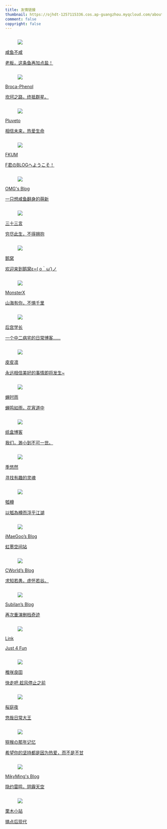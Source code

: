 ```yaml
---
title: 友情链接
thumbnail: https://ojhdt-1257115336.cos.ap-guangzhou.myqcloud.com/about/day.jpg
comment: false
copyright: false
---
```

<div class="column is-full">
	<div class="card">
    <div class="card-content">
			<a href="https://lcblog.cn/" target="_blank">
        <div class="media">
          <div class="media-left">
            <figure class="image is-48x48">
            <img src="https://ojhdt-1257115336.cos.ap-guangzhou.myqcloud.com/lingc.jpg">
            </figure>
          </div>
          <div class="media-content">
            <p class="title is-4 has-link-black-ter">咸鱼不咸</p>
            <p class="subtitle has-text-grey is-size-6 is-uppercase">老板，这条鱼再加点盐！</p>
          </div>
        </div>
			</a>
    </div>
  </div>
</div>
<div class="column is-full">
	<div class="card">
    <div class="card-content">
			<a href="https://phenol-phthalein.info/" target="_blank">
        <div class="media">
          <div class="media-left">
            <figure class="image is-48x48">
            <img src="https://zui.moe/avatar/263c74b189be4c07afcf667400266bf6?s=400">
            </figure>
          </div>
          <div class="media-content">
            <p class="title is-4 has-link-black-ter">Broca-Phenol</p>
            <p class="subtitle has-text-grey is-size-6 is-uppercase">坎坷之路，终抵群星。</p>
          </div>
        </div>
			</a>
    </div>
  </div>
</div>
<div class="column is-full">
	<div class="card">
    <div class="card-content">
			<a href="https://www.pluvet.com/" target="_blank">
        <div class="media">
          <div class="media-left">
            <figure class="image is-48x48">
            <img src="https://zui.moe/avatar/6c488c6599d9a5855d7a5e5dbef2883f?s=500">
            </figure>
          </div>
          <div class="media-content">
            <p class="title is-4 has-link-black-ter">Pluveto</p>
            <p class="subtitle has-text-grey is-size-6 is-uppercase">相信未来，热爱生命</p>
          </div>
        </div>
			</a>
    </div>
  </div>
</div>
<div class="column is-full">
	<div class="card">
    <div class="card-content">
			<a href="https://blog.fkun.tech/" target="_blank">
        <div class="media">
          <div class="media-left">
            <figure class="image is-48x48">
            <img src="https://fkun.tech/images/avatar.png">
            </figure>
          </div>
          <div class="media-content">
            <p class="title is-4 has-link-black-ter">FKUM</p>
            <p class="subtitle has-text-grey is-size-6 is-uppercase">F君のBLOGへようこそ！</p>
          </div>
        </div>
			</a>
    </div>
  </div>
</div>
<div class="column is-full">
	<div class="card">
    <div class="card-content">
			<a href="https://ohmyga.cn/" target="_blank">
        <div class="media">
          <div class="media-left">
            <figure class="image is-48x48">
            <img src="https://gravatar.loli.net/avatar/3b95a3b4174bd20abe94e4654addc770?s=300">
            </figure>
          </div>
          <div class="media-content">
            <p class="title is-4 has-link-black-ter">OMG's Blog</p>
            <p class="subtitle has-text-grey is-size-6 is-uppercase">一只想咸鱼翻身的萌新</p>
          </div>
        </div>
			</a>
    </div>
  </div>
</div>
<div class="column is-full">
	<div class="card">
    <div class="card-content">
			<a href="https://o0o0o0.cn/" target="_blank">
        <div class="media">
          <div class="media-left">
            <figure class="image is-48x48">
            <img src="https://o0o0o0.cn/wp-content/uploads/2018/05/nlogo.jpg">
            </figure>
          </div>
          <div class="media-content">
            <p class="title is-4 has-link-black-ter">三十三言</p>
            <p class="subtitle has-text-grey is-size-6 is-uppercase">穷尽此生，不得拥抱</p>
          </div>
        </div>
			</a>
    </div>
  </div>
</div>
<div class="column is-full">
	<div class="card">
    <div class="card-content">
			<a href="https://blog.conoha.vip/" target="_blank">
        <div class="media">
          <div class="media-left">
            <figure class="image is-48x48">
            <img src="https://conoha.vip/img/header.jpg">
            </figure>
          </div>
          <div class="media-content">
            <p class="title is-4 has-link-black-ter">鹅窝</p>
            <p class="subtitle has-text-grey is-size-6 is-uppercase">欢迎来到鹅窝ε=( o｀ω′)ノ</p>
          </div>
        </div>
			</a>
    </div>
  </div>
</div>
<div class="column is-full">
	<div class="card">
    <div class="card-content">
			<a href="https://blog.monsterx.cn/" target="_blank">
        <div class="media">
          <div class="media-left">
            <figure class="image is-48x48">
            <img src="https://cdn.monsterx.cn/img/logo.jpg">
            </figure>
          </div>
          <div class="media-content">
            <p class="title is-4 has-link-black-ter">MonsterX</p>
            <p class="subtitle has-text-grey is-size-6 is-uppercase">山海有你，不惧千里</p>
          </div>
        </div>
			</a>
    </div>
  </div>
</div>
<div class="column is-full">
	<div class="card">
    <div class="card-content">
			<a href="https://haremu.com/" target="_blank">
        <div class="media">
          <div class="media-left">
            <figure class="image is-48x48">
            <img src="https://s.gravatar.com/avatar/823503050003b8c417bf90f89c850a87?s=500">
            </figure>
          </div>
          <div class="media-content">
            <p class="title is-4 has-link-black-ter">后宫学长</p>
            <p class="subtitle has-text-grey is-size-6 is-uppercase">一个中二病宅的日常博客……</p>
          </div>
        </div>
			</a>
    </div>
  </div>
</div>
<div class="column is-full">
	<div class="card">
    <div class="card-content">
			<a href="https://owomoe.net/" target="_blank">
        <div class="media">
          <div class="media-left">
            <figure class="image is-48x48">
            <img src="https://cdn.v2ex.com/gravatar/da973863f44422885c0421507f5772f9?s=640">
            </figure>
          </div>
          <div class="media-content">
            <p class="title is-4 has-link-black-ter">皮皮凛</p>
            <p class="subtitle has-text-grey is-size-6 is-uppercase">永远相信美好的事情即将发生~</p>
          </div>
        </div>
			</a>
    </div>
  </div>
</div>
<div class="column is-full">
	<div class="card">
    <div class="card-content">
			<a href="https://chanshiyu.com" target="_blank">
        <div class="media">
          <div class="media-left">
            <figure class="image is-48x48">
            <img src="https://cdn.jsdelivr.net/gh/chanshiyucx/yoi/blog/avatar.jpg">
            </figure>
          </div>
          <div class="media-content">
            <p class="title is-4 has-link-black-ter">蝉时雨</p>
            <p class="subtitle has-text-grey is-size-6 is-uppercase">蝉鸣如雨，花宵道中</p>
          </div>
        </div>
			</a>
    </div>
  </div>
</div>
<div class="column is-full">
	<div class="card">
    <div class="card-content">
			<a href="https://zhebk.cn" target="_blank">
        <div class="media">
          <div class="media-left">
            <figure class="image is-48x48">
            <img src="https://q.qlogo.cn/g?b=qq&nk=945203919&s=100">
            </figure>
          </div>
          <div class="media-content">
            <p class="title is-4 has-link-black-ter">纸盒博客</p>
            <p class="subtitle has-text-grey is-size-6 is-uppercase">我们，渺小到不可一世。</p>
          </div>
        </div>
			</a>
    </div>
  </div>
</div>
<!-- <div class="column is-full">
	<div class="card">
    <div class="card-content">
			<a href="https://2890.ltd" target="_blank">
        <div class="media">
          <div class="media-left">
            <figure class="image is-48x48">
            <img src="https://cdn233.2890.ltd/20200111/1/5e18a37b39308CLSUFFlogosmallest.png">
            </figure>
          </div>
          <div class="media-content">
            <p class="title is-4 has-link-black-ter">OkYes! 技术博客</p>
            <p class="subtitle has-text-grey is-size-6 is-uppercase">念念不忘，必有回响</p>
          </div>
        </div>
			</a>
    </div>
  </div>
</div> -->
<div class="column is-full">
	<div class="card">
    <div class="card-content">
			<a href="https://blog.exia.xyz" target="_blank">
        <div class="media">
          <div class="media-left">
            <figure class="image is-48x48">
            <img src="https://sdn.geekzu.org/avatar/87e0f8d2f0f70987061cec6376cb7f97?s=200&r=G&d=">
            </figure>
          </div>
          <div class="media-content">
            <p class="title is-4 has-link-black-ter">季悠然</p>
            <p class="subtitle has-text-grey is-size-6 is-uppercase">寻找有趣的灵魂</p>
          </div>
        </div>
			</a>
    </div>
  </div>
</div>
<!-- <div class="column is-full">
	<div class="card">
    <div class="card-content">
			<a href="https://www.aiweikai.com/" target="_blank">
        <div class="media">
          <div class="media-left">
            <figure class="image is-48x48">
            <img src="https://www.aiweikai.com/wp-content/uploads/2019/02/cropped-hdImg_b37861e3772ae0c5c24f9a99780ae3731547840391721-1.jpg">
            </figure>
          </div>
          <div class="media-content">
            <p class="title is-4 has-link-black-ter">Ai Weikai's Blog</p>
            <p class="subtitle has-text-grey is-size-6 is-uppercase">思想在碰撞中才能产生火花。</p>
          </div>
        </div>
			</a>
    </div>
  </div>
</div> -->
<div class="column is-full">
	<div class="card">
    <div class="card-content">
			<a href="https://blog.dylanwu.space/" target="_blank">
        <div class="media">
          <div class="media-left">
            <figure class="image is-48x48">
            <img src="https://storeweb.cn/upload/site/image/2019-09/907-4-5HWYYO.png">
            </figure>
          </div>
          <div class="media-content">
            <p class="title is-4 has-link-black-ter">瓠樽</p>
            <p class="subtitle has-text-grey is-size-6 is-uppercase">以瓠為樽而浮乎江湖</p>
          </div>
        </div>
			</a>
    </div>
  </div>
</div>
<div class="column is-full">
	<div class="card">
    <div class="card-content">
			<a href="https://www.imaegoo.com/" target="_blank">
        <div class="media">
          <div class="media-left">
            <figure class="image is-48x48">
            <img src="https://www.imaegoo.com/images/avatar.jpg">
            </figure>
          </div>
          <div class="media-content">
            <p class="title is-4 has-link-black-ter">iMaeGoo’s Blog</p>
            <p class="subtitle has-text-grey is-size-6 is-uppercase">虹墨空间站</p>
          </div>
        </div>
			</a>
    </div>
  </div>
</div>
<div class="column is-full">
	<div class="card">
    <div class="card-content">
			<a href="https://blog.cworld.top/" target="_blank">
        <div class="media">
          <div class="media-left">
            <figure class="image is-48x48">
            <img src="https://gravatar.loli.net/avatar/1ffe42aa45a6b1444a786b1f32dfa8aa?s=200">
            </figure>
          </div>
          <div class="media-content">
            <p class="title is-4 has-link-black-ter">CWorld’s Blog</p>
            <p class="subtitle has-text-grey is-size-6 is-uppercase">求知若愚，虚怀若谷。</p>
          </div>
        </div>
			</a>
    </div>
  </div>
</div>
<div class="column is-full">
	<div class="card">
    <div class="card-content">
			<a href="https://subilan.win/" target="_blank">
        <div class="media">
          <div class="media-left">
            <figure class="image is-48x48">
            <img src="https://secure.gravatar.com/avatar/2abd4949ff513fe23baed96a2bb953cd?s=100">
            </figure>
          </div>
          <div class="media-content">
            <p class="title is-4 has-link-black-ter">Subilan’s Blog</p>
            <p class="subtitle has-text-grey is-size-6 is-uppercase">再次重演删档奇迹</p>
          </div>
        </div>
			</a>
    </div>
  </div>
</div>
<div class="column is-full">
	<div class="card">
    <div class="card-content">
			<a href="https://atlinker.cn/" target="_blank">
        <div class="media">
          <div class="media-left">
            <figure class="image is-48x48">
            <img src="https://atlinker.cn/avatar/avatar.png">
            </figure>
          </div>
          <div class="media-content">
            <p class="title is-4 has-link-black-ter">Link</p>
            <p class="subtitle has-text-grey is-size-6 is-uppercase">Just 4 Fun</p>
          </div>
        </div>
			</a>
    </div>
  </div>
</div>
<div class="column is-full">
	<div class="card">
    <div class="card-content">
			<a href="https://sanshiliuxiao.top" target="_blank">
        <div class="media">
          <div class="media-left">
            <figure class="image is-48x48">
            <img src="https://i.loli.net/2019/02/24/5c71bf051a8f2.jpg">
            </figure>
          </div>
          <div class="media-content">
            <p class="title is-4 has-link-black-ter">椎咲良田</p>
            <p class="subtitle has-text-grey is-size-6 is-uppercase">快走吧 趁风停止之前</p>
          </div>
        </div>
			</a>
    </div>
  </div>
</div>
<div class="column is-full">
	<div class="card">
    <div class="card-content">
			<a href="https://yuuikic.com/" target="_blank">
        <div class="media">
          <div class="media-left">
            <figure class="image is-48x48">
            <img src="https://gravatar.loli.net/avatar/787f3e0552ca378a4ec72b41b99ddaf8">
            </figure>
          </div>
          <div class="media-content">
            <p class="title is-4 has-link-black-ter">桜庭夜</p>
            <p class="subtitle has-text-grey is-size-6 is-uppercase">悠哉日常大王</p>
          </div>
        </div>
			</a>
    </div>
  </div>
</div>
<div class="column is-full">
	<div class="card">
    <div class="card-content">
			<a href="https://www.kiwiape.cn/" target="_blank">
        <div class="media">
          <div class="media-left">
            <figure class="image is-48x48">
            <img src="https://kiwiape.cn/logo.jpg">
            </figure>
          </div>
          <div class="media-content">
            <p class="title is-4 has-link-black-ter">猕猴の那年记忆</p>
            <p class="subtitle has-text-grey is-size-6 is-uppercase">希望你的坚持都是因为热爱，而不是不甘</p>
          </div>
        </div>
			</a>
    </div>
  </div>
</div>
<div class="column is-full">
	<div class="card">
    <div class="card-content">
			<a href="https://mikyming.online/" target="_blank">
        <div class="media">
          <div class="media-left">
            <figure class="image is-48x48">
            <img src="https://mikyming.online/images/icons/touxiang.jpg">
            </figure>
          </div>
          <div class="media-content">
            <p class="title is-4 has-link-black-ter">MikyMing's Blog</p>
            <p class="subtitle has-text-grey is-size-6 is-uppercase">隐约雷鸣，阴霾天空</p>
          </div>
        </div>
			</a>
    </div>
  </div>
</div>
<div class="column is-full">
	<div class="card">
    <div class="card-content">
			<a href="https://misakishiki.site/" target="_blank">
        <div class="media">
          <div class="media-left">
            <figure class="image is-48x48">
            <img src="https://misakishiki.site/aquced.png">
            </figure>
          </div>
          <div class="media-content">
            <p class="title is-4 has-link-black-ter">栗木小站</p>
            <p class="subtitle has-text-grey is-size-6 is-uppercase">搞点后现代</p>
          </div>
        </div>
			</a>
    </div>
  </div>
</div>